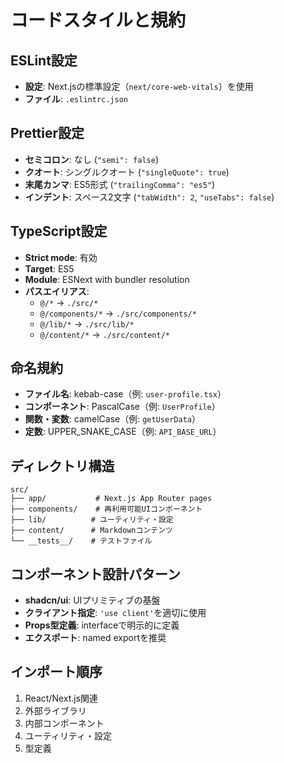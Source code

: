 # コードスタイルと規約

## ESLint設定
- **設定**: Next.jsの標準設定（`next/core-web-vitals`）を使用
- **ファイル**: `.eslintrc.json`

## Prettier設定
- **セミコロン**: なし (`"semi": false`)
- **クオート**: シングルクオート (`"singleQuote": true`)
- **末尾カンマ**: ES5形式 (`"trailingComma": "es5"`)
- **インデント**: スペース2文字 (`"tabWidth": 2`, `"useTabs": false`)

## TypeScript設定
- **Strict mode**: 有効
- **Target**: ES5
- **Module**: ESNext with bundler resolution
- **パスエイリアス**:
  - `@/*` → `./src/*`
  - `@/components/*` → `./src/components/*`
  - `@/lib/*` → `./src/lib/*`
  - `@/content/*` → `./src/content/*`

## 命名規約
- **ファイル名**: kebab-case（例: `user-profile.tsx`）
- **コンポーネント**: PascalCase（例: `UserProfile`）
- **関数・変数**: camelCase（例: `getUserData`）
- **定数**: UPPER_SNAKE_CASE（例: `API_BASE_URL`）

## ディレクトリ構造
```
src/
├── app/           # Next.js App Router pages
├── components/    # 再利用可能UIコンポーネント
├── lib/          # ユーティリティ・設定
├── content/      # Markdownコンテンツ
└── __tests__/    # テストファイル
```

## コンポーネント設計パターン
- **shadcn/ui**: UIプリミティブの基盤
- **クライアント指定**: `'use client'`を適切に使用
- **Props型定義**: interfaceで明示的に定義
- **エクスポート**: named exportを推奨

## インポート順序
1. React/Next.js関連
2. 外部ライブラリ
3. 内部コンポーネント
4. ユーティリティ・設定
5. 型定義